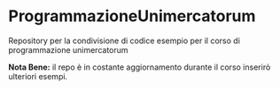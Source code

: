 # ProgrammazioneUnimercatorum
Repository per la condivisione di codice esempio per il corso di programmazione unimercatorum

**Nota Bene:** il repo è in costante aggiornamento durante il corso inserirò ulteriori esempi. 
